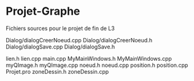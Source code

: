 Projet-Graphe
=============

Fichiers sources pour le projet de fin de L3


Dialog/dialogCreerNoeud.cpp
Dialog/dialogCreerNoeud.h
Dialog/dialogSave.cpp
Dialog/dialogSave.h

lien.h
lien.cpp
main.cpp
MyMainWindows.h
MyMainWindows.cpp
myQImage.h
myQImage.cpp
noeud.h
noeud.cpp
position.h
position.cpp
Projet.pro
zoneDessin.h
zoneDessin.cpp
